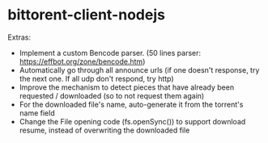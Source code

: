 # bittorent-client-nodejs

Extras:
- Implement a custom Bencode parser. (50 lines parser: https://effbot.org/zone/bencode.htm)
- Automatically go through all announce urls (if one doesn't response, try the next one. If all udp don't respond, try http)
- Improve the mechanism to detect pieces that have already been requested / downloaded (so to not request them again)
- For the downloaded file's name, auto-generate it from the torrent's name field
- Change the File opening code (fs.openSync()) to support download resume, instead of overwriting the downloaded file